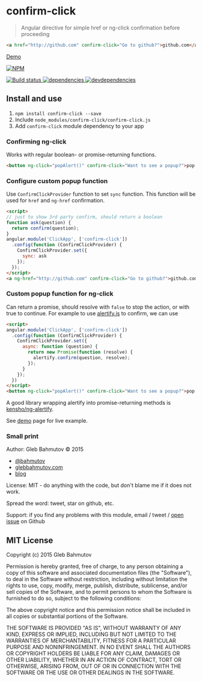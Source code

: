 # confirm-click

> Angular directive for simple href or ng-click confirmation before proceeding

```html
<a href="http://github.com" confirm-click="Go to github?">github.com</a>
```

[Demo](http://glebbahmutov.com/confirm-click/)

[![NPM][confirm-click-icon] ][confirm-click-url]

[![Build status][confirm-click-ci-image] ][confirm-click-ci-url]
[![dependencies][confirm-click-dependencies-image] ][confirm-click-dependencies-url]
[![devdependencies][confirm-click-devdependencies-image] ][confirm-click-devdependencies-url]

## Install and use

1. `npm install confirm-click --save`
2. Include `node_modules/confirm-click/confirm-click.js` 
3. Add `confirm-click` module dependency to your app

### Confirming ng-click

Works with regular boolean- or promise-returning functions.

```html
<button ng-click="popAlert()" confirm-click="Want to see a popup?">pop alert</button>
```

### Configure custom popup function

Use `ConfirmClickProvider` function to set `sync` function. This function
will be used for `href` and `ng-href` confirmation.

```html
<script>
// just to show 3rd party confirm, should return a boolean
function ask(question) {
  return confirm(question);
}
angular.module('ClickApp', ['confirm-click'])
  .config(function (ConfirmClickProvider) {
    ConfirmClickProvider.set({
      sync: ask
    });
  });
</script>
<a ng-href="http://github.com" confirm-click="Go to github?">github.com</a>
```

### Custom popup function for ng-click

Can return a promise, should resolve with `false` to stop the action, or with true to continue.
For example to use [alertify.js](http://fabien-d.github.io/alertify.js/) to confirm, we can use

```html
<script>
angular.module('ClickApp', ['confirm-click'])
  .config(function (ConfirmClickProvider) {
    ConfirmClickProvider.set({
      async: function (question) {
        return new Promise(function (resolve) {
          alertify.confirm(question, resolve);
        });
      }
    });
  })
</script>
<button ng-click="popAlert()" confirm-click="Want to see a popup?">pop alert</button>
```

A good library wrapping alertify into promise-returning methods is 
[kensho/ng-alertify](https://github.com/kensho/ng-alertify).

See [demo](http://glebbahmutov.com/confirm-click/) page for live example.

### Small print

Author: Gleb Bahmutov &copy; 2015

* [@bahmutov](https://twitter.com/bahmutov)
* [glebbahmutov.com](http://glebbahmutov.com)
* [blog](http://bahmutov.calepin.co/)

License: MIT - do anything with the code, but don't blame me if it does not work.

Spread the word: tweet, star on github, etc.

Support: if you find any problems with this module, email / tweet /
[open issue](https://github.com/bahmutov/confirm-click/issues) on Github

## MIT License

Copyright (c) 2015 Gleb Bahmutov

Permission is hereby granted, free of charge, to any person
obtaining a copy of this software and associated documentation
files (the "Software"), to deal in the Software without
restriction, including without limitation the rights to use,
copy, modify, merge, publish, distribute, sublicense, and/or sell
copies of the Software, and to permit persons to whom the
Software is furnished to do so, subject to the following
conditions:

The above copyright notice and this permission notice shall be
included in all copies or substantial portions of the Software.

THE SOFTWARE IS PROVIDED "AS IS", WITHOUT WARRANTY OF ANY KIND,
EXPRESS OR IMPLIED, INCLUDING BUT NOT LIMITED TO THE WARRANTIES
OF MERCHANTABILITY, FITNESS FOR A PARTICULAR PURPOSE AND
NONINFRINGEMENT. IN NO EVENT SHALL THE AUTHORS OR COPYRIGHT
HOLDERS BE LIABLE FOR ANY CLAIM, DAMAGES OR OTHER LIABILITY,
WHETHER IN AN ACTION OF CONTRACT, TORT OR OTHERWISE, ARISING
FROM, OUT OF OR IN CONNECTION WITH THE SOFTWARE OR THE USE OR
OTHER DEALINGS IN THE SOFTWARE.

[confirm-click-icon]: https://nodei.co/npm/confirm-click.png?downloads=true
[confirm-click-url]: https://npmjs.org/package/confirm-click
[confirm-click-ci-image]: https://travis-ci.org/bahmutov/confirm-click.png?branch=master
[confirm-click-ci-url]: https://travis-ci.org/bahmutov/confirm-click
[confirm-click-dependencies-image]: https://david-dm.org/bahmutov/confirm-click.png
[confirm-click-dependencies-url]: https://david-dm.org/bahmutov/confirm-click
[confirm-click-devdependencies-image]: https://david-dm.org/bahmutov/confirm-click/dev-status.png
[confirm-click-devdependencies-url]: https://david-dm.org/bahmutov/confirm-click#info=devDependencies
